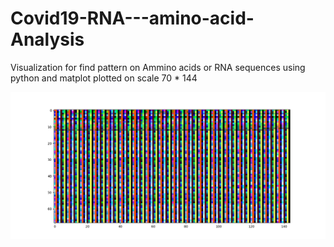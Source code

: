 # Covid19-RNA---amino-acid-Analysis
Visualization for find pattern on Ammino acids or RNA sequences using python and matplot plotted on scale 70 * 144 

![Test Image 3](/covid19AminoAcids.png)
